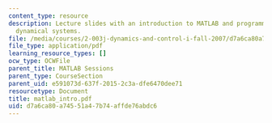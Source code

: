 ```yaml
---
content_type: resource
description: Lecture slides with an introduction to MATLAB and programming to simulate
  dynamical systems.
file: /media/courses/2-003j-dynamics-and-control-i-fall-2007/d7a6ca80a74551a47b74affde76abdc6_matlab_intro.pdf
file_type: application/pdf
learning_resource_types: []
ocw_type: OCWFile
parent_title: MATLAB Sessions
parent_type: CourseSection
parent_uid: e591073d-637f-2015-2c3a-dfe6470dee71
resourcetype: Document
title: matlab_intro.pdf
uid: d7a6ca80-a745-51a4-7b74-affde76abdc6
---
```

